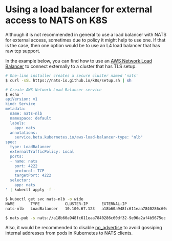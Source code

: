 # Using a load balancer for external access to NATS on K8S

Although it is not recommended in general to use a load balancer
with NATS for external access, sometimes due to policy it might
help to use one.  If that is the case, then one option would be
to use an L4 load balancer that has raw tcp support.

In the example below, you can find how to use an [AWS Network Load Balancer](https://docs.aws.amazon.com/elasticloadbalancing/latest/network/introduction.html)
to connect externally to a cluster that has TLS setup.

```sh
# One-line installer creates a secure cluster named 'nats'
$ curl -sSL https://nats-io.github.io/k8s/setup.sh | sh

# Create AWS Network Load Balancer service
$ echo '
apiVersion: v1
kind: Service
metadata:
  name: nats-nlb
  namespace: default
  labels:
    app: nats
  annotations:
    service.beta.kubernetes.io/aws-load-balancer-type: "nlb"
spec:
  type: LoadBalancer
  externalTrafficPolicy: Local
  ports:
  - name: nats
    port: 4222
    protocol: TCP
    targetPort: 4222
  selector:
    app: nats
' | kubectl apply -f -

$ kubectl get svc nats-nlb -o wide
NAME       TYPE           CLUSTER-IP      EXTERNAL-IP                                                                     PORT(S)          AGE    SELECTOR
nats-nlb   LoadBalancer   10.100.67.123   a18b60a948fc611eaa7840286c60df32-9e96a2af4b5675ec.elb.us-east-2.amazonaws.com   4222:30297/TCP   151m   app=nats

$ nats-pub -s nats://a18b60a948fc611eaa7840286c60df32-9e96a2af4b5675ec.elb.us-east-2.amazonaws.com:4222 -creds nsc/nkeys/creds/KO/A/test.creds test.foo bar
```

Also, it would be recommended to disable [no_advertise](../nats-server/configuration/clustering/cluster_config.md) 
to avoid gossiping internal addresses from pods in Kubernetes to NATS clients.
